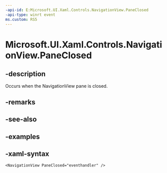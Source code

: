 ```yaml
---
-api-id: E:Microsoft.UI.Xaml.Controls.NavigationView.PaneClosed
-api-type: winrt event
ms.custom: RS5
---
```

<!-- Event syntax.
public event TypedEventHandler PaneClosed<NavigationView,  object>
-->

# Microsoft.UI.Xaml.Controls.NavigationView.PaneClosed


## -description

Occurs when the NavigationView pane is closed.


## -remarks


## -see-also


## -examples


## -xaml-syntax

```xaml
<NavigationView PaneClosed="eventhandler" />
```


